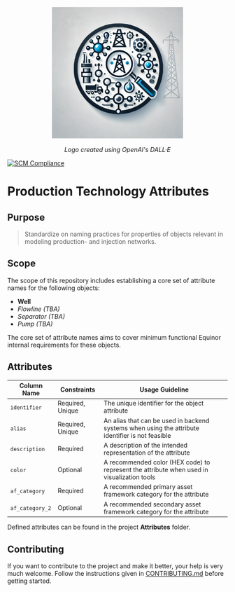 <p align="center">
<img src="resources/images/logo.jpg" title="ProdTech Attributes" height="300"/>
</p>
<p align="center"><i>Logo created using OpenAI's DALL·E</i></p>

[![SCM Compliance](https://scm-compliance-api.radix.equinor.com/repos/equinor/4c903977-52bb-4275-b702-4da3efd24716/badge)](https://developer.equinor.com/governance/scm-policy/)

# Production Technology Attributes


## Purpose
> Standardize on naming practices for properties of objects relevant in modeling production- and injection networks.

## Scope
The scope of this repository includes establishing a core set of attribute names for the following objects:
* **Well**
* *Flowline (TBA)*
* *Separator (TBA)*
* *Pump (TBA)*

The core set of attribute names aims to cover minimum functional Equinor internal requirements for these objects.

## Attributes
| Column Name     | Constraints      |  Usage Guideline |
|-----------------|------------------|------------------|
| `identifier`    | Required, Unique | The unique identifier for the object attribute |
| `alias`         | Required, Unique |An alias that can be used in backend systems when using the attribute identifier is not feasible |
| `description`   | Required         |A description of the intended representation of the attribute |
| `color`         | Optional         |A recommended color (HEX code) to represent the attribute when used in visualization tools |
| `af_category`   | Required         |A recommended primary asset framework category for the attribute |
| `af_category_2` | Optional         |A recommended secondary asset framework category for the attribute |

Defined attributes can be found in the project **Attributes** folder.

## Contributing
If you want to contribute to the project and make it better, your help
is very much welcome. Follow the instructions given in [CONTRIBUTING.md](CONTRIBUTING.md) before getting started.